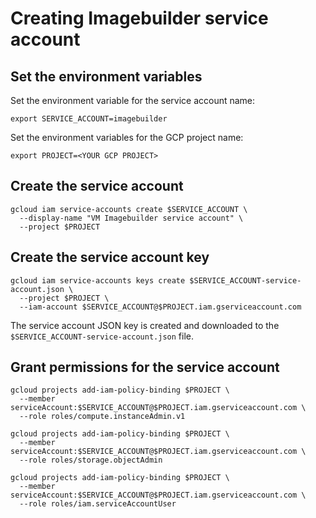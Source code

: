 # Creating Imagebuilder service account

## Set the environment variables

Set the environment variable for the service account name:

```shell
export SERVICE_ACCOUNT=imagebuilder
```

Set the environment variables for the GCP project name:

```shell
export PROJECT=<YOUR GCP PROJECT>
```

## Create the service account

```shell
gcloud iam service-accounts create $SERVICE_ACCOUNT \
  --display-name "VM Imagebuilder service account" \
  --project $PROJECT
```

## Create the service account key

```shell
gcloud iam service-accounts keys create $SERVICE_ACCOUNT-service-account.json \
  --project $PROJECT \
  --iam-account $SERVICE_ACCOUNT@$PROJECT.iam.gserviceaccount.com
```

The service account JSON key is created and downloaded to the `$SERVICE_ACCOUNT-service-account.json` file.

## Grant permissions for the service account

```shell
gcloud projects add-iam-policy-binding $PROJECT \
  --member serviceAccount:$SERVICE_ACCOUNT@$PROJECT.iam.gserviceaccount.com \
  --role roles/compute.instanceAdmin.v1
```

```shell
gcloud projects add-iam-policy-binding $PROJECT \
  --member serviceAccount:$SERVICE_ACCOUNT@$PROJECT.iam.gserviceaccount.com \
  --role roles/storage.objectAdmin
```

```shell
gcloud projects add-iam-policy-binding $PROJECT \
  --member serviceAccount:$SERVICE_ACCOUNT@$PROJECT.iam.gserviceaccount.com \
  --role roles/iam.serviceAccountUser
```
